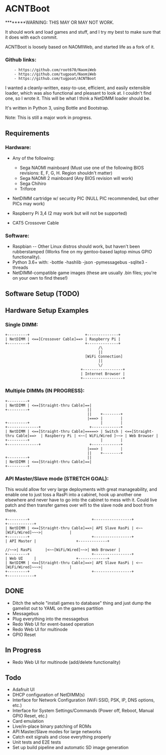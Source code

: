 ACNTBoot
========
********WARNING: THIS MAY OR MAY NOT WORK.

It should work and load games and stuff, and I try my best to make sure that it does with each commit.

ACNTBoot is loosely based on NAOMIWeb, and started life as a fork of it.
### Github links:
		- https://github.com/root670/NaomiWeb
		- https://github.com/tugpoat/NaomiWeb
		- https://github.com/tugpoat/ACNTBoot

I wanted a cleanly-written, easy-to-use, efficient, and easily extensible loader, which was also functional and pleasant to look at.
I couldn't find one, so I wrote it.
This will be what I think a NetDIMM loader should be.

It's written in Python 3, using Bottle and Bootstrap.

Note: This is still a major work in progress.

Requirements
------------
### Hardware:
 * Any of the following:
 	- Sega NAOMI mainboard (Must use one of the following BIOS revisions: E, F, G, H. Region shouldn't matter)
 	- Sega NAOMI 2 mainboard (Any BIOS revision will work)
 	- Sega Chihiro
 	- Triforce

 * NetDIMM cartridge w/ security PIC (NULL PIC recommended, but other PICs may work)
 * Raspberry Pi 3,4 (2 may work but will not be supported)
 * CAT5 Crossover Cable

### Software:
 * Raspbian -- Other Linux distros should work, but haven't been rubberstamped (Works fine on my gentoo-based laptop minus GPIO functionality).
 * Python 3.6+ with:
 	-bottle
  -hashlib
 	-json
  -pymessagebus
 	-sqlite3
  -threads
 * NetDIMM-compatible game images (these are usually .bin files; you're on your own to find these!)

Software Setup (TODO)
---------------------

Hardware Setup Examples
-----------------------
### Single DIMM:

    +---------+                         +--------------+
    | NetDIMM | <==[Crossover Cable]==> | Raspberry Pi |
    +---------+                         +--------------+
                                              /\
                                              ||
                                        [WiFi Connection]
                                              ||
                                              \/
                                      +------------------+
                                      | Internet Browser |
                                      +------------------+

### Multiple DIMMs (IN PROGRESS):

    +---------+
    | NetDIMM | <==[Straight-thru Cable]==|
    +---------+                          ||
                                         ||    +--------+
                                         |===> |        |
    +---------+                                |        |                              +--------------+                      +-------------+
    | NetDIMM | <==[Straight-thru Cable]=====> | Switch | <==[Straight-thru Cable]==>  | Raspberry Pi | <~~[ WiFi/Wired ]~~> | Web Browser |
    +---------+                                |        |                              +--------------+                      +-------------+
                                         |===> |        |
                                         ||    +--------+
    +---------+                          ||
    | NetDIMM | <==[Straight-thru Cable]==|
    +---------+

### API Master/Slave mode (STRETCH GOAL):
This would allow for very large deployments with great manageability, and enable one to just toss a RasPi into a cabinet, hook up another one elsewhere and never have to go into the cabinet to mess with it. Could live patch and then transfer games over wifi to the slave node and boot from there.

    +---------+                            +-----------------+                    +------------+
    | NetDIMM | <==[Straight-thru Cable]==>| API Slave RasPi | <~~[WiFi/Wired]~~~>|            |
    +---------+                            +-----------------+                    | API Master |                  +-------------+
                                                                             //~~>| RasPi      |<~~[WiFi/Wired]~~>| Web Browser |
    +---------+                            +-----------------+                    | Web UI     |                  +-------------+
    | NetDIMM | <==[Straight-thru Cable]==>| API Slave RasPi | <~~[WiFi/Wired]~~~>|            |
    +---------+                            +-----------------+                    +------------+
DONE
----
 * Ditch the whole "install games to database" thing and just dump the gamelist out to YAML on the games partition
 * Messagebus
 * Plug everything into the messagebus
 * Redo Web UI for event-based operation
 * Redo Web UI for multinode
 * GPIO Reset

In Progress
----
  * Redo Web UI for multinode (add/delete functionality)

Todo
----
 * Adafruit UI
 * DHCP configuration of NetDIMM(s)
 * Interface for Network Configuration (WiFi SSID, PSK, IP, DNS options, etc.)
 * Interface for System Settings/Commands (Power off, Reboot, Manual GPIO Reset, etc.)
 * Card emulation
 * Live/in-place binary patching of ROMs
 * API Master/Slave modes for large networks
 * Catch exit signals and close everything properly
 * Unit tests and E2E tests
 * Set up build pipeline and automatic SD image generation
